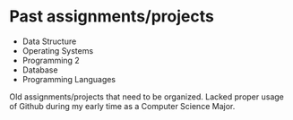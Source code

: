 # Past assignments/projects
<ul>
  <li> Data Structure </li>
  <li> Operating Systems </li>
  <li> Programming 2 </li>
  <li> Database </li>
  <li> Programming Languages </li>
</ul>

Old assignments/projects that need to be organized. 
Lacked proper usage of Github during my early time as a Computer Science Major.
